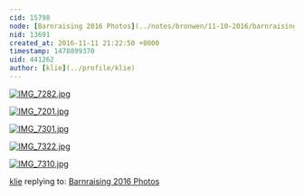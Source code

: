 ```yaml
---
cid: 15798
node: [Barnraising 2016 Photos](../notes/bronwen/11-10-2016/barnraising-2016-photos)
nid: 13691
created_at: 2016-11-11 21:22:50 +0000
timestamp: 1478899370
uid: 441262
author: [klie](../profile/klie)
---
```


[![IMG_7282.jpg](https://publiclab.org/system/images/photos/000/018/781/large/IMG_7282.jpg)](https://publiclab.org/system/images/photos/000/018/781/original/IMG_7282.jpg)


[![IMG_7201.jpg](https://publiclab.org/system/images/photos/000/018/782/large/IMG_7201.jpg)](https://publiclab.org/system/images/photos/000/018/782/original/IMG_7201.jpg)


[![IMG_7301.jpg](https://publiclab.org/system/images/photos/000/018/783/large/IMG_7301.jpg)](https://publiclab.org/system/images/photos/000/018/783/original/IMG_7301.jpg)


[![IMG_7322.jpg](https://publiclab.org/system/images/photos/000/018/784/large/IMG_7322.jpg)](https://publiclab.org/system/images/photos/000/018/784/original/IMG_7322.jpg)


[![IMG_7310.jpg](https://publiclab.org/system/images/photos/000/018/785/large/IMG_7310.jpg)](https://publiclab.org/system/images/photos/000/018/785/original/IMG_7310.jpg)



[klie](../profile/klie) replying to: [Barnraising 2016 Photos](../notes/bronwen/11-10-2016/barnraising-2016-photos)

